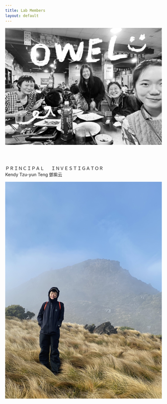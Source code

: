 ```yaml
---
title: Lab Members
layout: default
---
```



![owel_photo](owel_photo.JPG)

<br/><br/>

ＰＲＩＮＣＩＰＡＬ &emsp; ＩＮＶＥＳＴＩＧＡＴＯＲ  
Kendy Tzu-yun Teng 鄧紫云
 
![PI_photo](PI_photo.jpeg)
 
<br/><br/>

